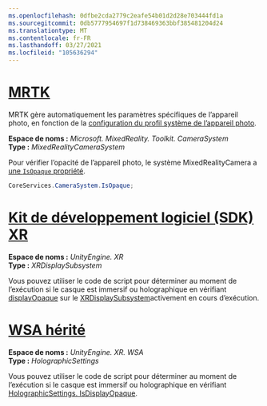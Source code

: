 ```yaml
---
ms.openlocfilehash: 0dfbe2cda2779c2eafe54b01d2d28e703444fd1a
ms.sourcegitcommit: 0db5777954697f1d738469363bbf385481204d24
ms.translationtype: MT
ms.contentlocale: fr-FR
ms.lasthandoff: 03/27/2021
ms.locfileid: "105636294"
---
```

# <a name="mrtk"></a>[MRTK](#tab/mrtk)
<!-- NEVER CHANGE THE ABOVE LINE! -->

MRTK gère automatiquement les paramètres spécifiques de l’appareil photo, en fonction de la [configuration du profil système de l’appareil photo](https://docs.microsoft.com/windows/mixed-reality/mrtk-unity/features/camera-system/camera-system-overview#display-settings).

**Espace de noms :** *Microsoft. MixedReality. Toolkit. CameraSystem*<br>
**Type :** *MixedRealityCameraSystem*

Pour vérifier l’opacité de l’appareil photo, le système MixedRealityCamera a [une `IsOpaque` propriété](https://docs.microsoft.com/dotnet/api/microsoft.mixedreality.toolkit.camerasystem.mixedrealitycamerasystem.isopaque).

```cs
CoreServices.CameraSystem.IsOpaque;
```

# <a name="xr-sdk"></a>[Kit de développement logiciel (SDK) XR](#tab/xr)
<!-- NEVER CHANGE THE ABOVE LINE! -->

**Espace de noms :** *UnityEngine. XR*<br>
**Type :** *XRDisplaySubsystem*

Vous pouvez utiliser le code de script pour déterminer au moment de l’exécution si le casque est immersif ou holographique en vérifiant [displayOpaque](https://docs.unity3d.com/ScriptReference/XR.XRDisplaySubsystem-displayOpaque.html) sur le [XRDisplaySubsystem](https://docs.unity3d.com/ScriptReference/XR.XRDisplaySubsystem.html)activement en cours d’exécution.

# <a name="legacy-wsa"></a>[WSA hérité](#tab/wsa)
<!-- NEVER CHANGE THE ABOVE LINE! -->

**Espace de noms :** *UnityEngine. XR. WSA*<br>
**Type :** *HolographicSettings*

Vous pouvez utiliser le code de script pour déterminer au moment de l’exécution si le casque est immersif ou holographique en vérifiant [HolographicSettings. IsDisplayOpaque](https://docs.unity3d.com/ScriptReference/XR.WSA.HolographicSettings.IsDisplayOpaque.html).
